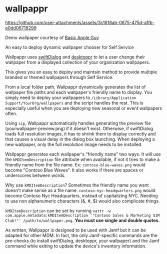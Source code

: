 # wallpappr
https://github.com/user-attachments/assets/3c1618ab-0675-475d-a1fb-e0dd06719299

Demo wallpaper courtesy of [Basic Apple Guy](https://basicappleguy.com/)

An easy to deploy dynamic wallpaper chooser for Self Service

Wallpappr uses [swiftDialog](https://github.com/swiftdialog/swiftdialog) and [desktoppr](https://github.com/scriptingosx/desktoppr) to let a user change their wallpaper from a displayed collection of your organization wallpapers.

This gives you an easy to deploy and maintain method to provide multiple branded or themed wallpapers through Self Service.

From a local folder path, Wallpappr dynamically generates the list of wallpaper file paths and each wallpaper's friendly name to display. You simply need to deploy your wallpapers to `/Library/Application Support/YourOrg/wallpapers` and the script handles the rest. This is especially useful when you are deploying new seasonal or event wallpapers often.

Using `sip`, Wallpappr automatically handles generating the preview file (yourwallpaper-preview.png) if it doesn't exist. Otherwise, if swiftDialog loads full resolution images, it has to shrink them to display correctly and that causes a visual delay in the dialog box launching. When deploying a new wallpaper, only the full resolution image needs to be installed.


Wallpappr generates each wallpaper's "friendly name" two ways. It will use the `kMDItemDescription` file attribute when available, if not it tries to make a friendly name from the file name. Ex: `contoso-blue-waves.png` would become "Contoso Blue Waves". It also works if there are spaces or underscores between words.

Why use `kMDItemDescription`? Sometimes the friendly name you want doesn't make sense as a file name. `contoso-nyc-headquarters.png` would become Contoso Nyc Headquarters, instead of capitalizing NYC. Needing to use non alphanumeric characters (&, #, $) would also complicate things.

`kMDItemDescription` can be set by running `xattr -w com.apple.metadata:kMDItemDescription '"Contoso Sales & Marketing $1M Club!"' /path/to/wallpaper.png`. **You must use single and double quotes.**

As written, Wallpappr is designed to be used with Jamf but it can be adapted for other MDM. In fact, the only Jamf-specific commands are the pre-checks (to install swiftDialog, desktoppr, your wallpaper) and the Jamf command while exiting to update the device's inventory information.

